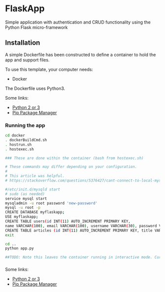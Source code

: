 # FlaskApp

Simple application with authentication and CRUD functionality using the Python Flask micro-framework

## Installation

A simple Dockerfile has been constructed to define a container to hold the app and support files.

To use this template, your computer needs:
- Docker

The Dockerfile uses Python3.

Some links:
- [Python 2 or 3](https://python.org)
- [Pip Package Manager](https://pypi.python.org/pypi)

### Running the app

```bash
cd docker
. dockerBuildCmd.sh
. hostrun.sh
. hostexec.sh

### These are done within the container (bash from hostexec.sh)

# These commands may differ depending on your configuration.
#
# This article was helpful.
# https://stackoverflow.com/questions/5376427/cant-connect-to-local-mysql-server-through-socket-var-mysql-mysql-sock-38

#/etc/init.d/mysqld start
# sudo (as needed)
service mysql start
mysqladmin -u root password 'new-password'
mysql -u root -p
CREATE DATABASE myflaskapp;
USE myflaskapp;
CREATE TABLE users(id INT(11) AUTO_INCREMENT PRIMARY KEY, 
name VARCHAR(100), email VARCHAR(100), username VARCHAR(30), password VARCHAR(100), register_date TIMESTAMP DEFAULT CURRENT_TIMESTAMP);
CREATE TABLE articles (id INT(11) AUTO_INCREMENT PRIMARY KEY, title VARCHAR(255), author VARCHAR(100), body TEXT, create_date TIMESTAMP DEFAULT CURRENT_TIMESTAMP);
exit

cd ..
python app.py

##TODO: Note this leaves the container running in interactive mode. Currently it doesn't run right in detached mode.

```
###

Some links:
- [Python 2 or 3](https://python.org)
- [Pip Package Manager](https://pypi.python.org/pypi)
